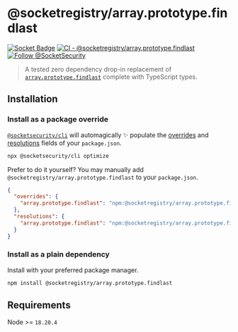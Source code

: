 # @socketregistry/array.prototype.findlast

[![Socket Badge](https://socket.dev/api/badge/npm/package/@socketregistry/array.prototype.findlast)](https://socket.dev/npm/package/@socketregistry/array.prototype.findlast)
[![CI - @socketregistry/array.prototype.findlast](https://github.com/SocketDev/socket-registry-js/actions/workflows/test.yml/badge.svg)](https://github.com/SocketDev/socket-registry-js/actions/workflows/test.yml)
[![Follow @SocketSecurity](https://img.shields.io/twitter/follow/SocketSecurity?style=social)](https://twitter.com/SocketSecurity)

> A tested zero dependency drop-in replacement of
> [`array.prototype.findlast`](https://www.npmjs.com/package/array.prototype.findlast)
> complete with TypeScript types.

## Installation

### Install as a package override

[`@socketsecurity/cli`](https://www.npmjs.com/package/@socketsecurity/cli) will
automagically :sparkles: populate the
[overrides](https://docs.npmjs.com/cli/v9/configuring-npm/package-json#overrides)
and [resolutions](https://yarnpkg.com/configuration/manifest#resolutions) fields
of your `package.json`.

```sh
npx @socketsecurity/cli optimize
```

Prefer to do it yourself? You may manually add
`@socketregistry/array.prototype.findlast` to your `package.json`.

```json
{
  "overrides": {
    "array.prototype.findlast": "npm:@socketregistry/array.prototype.findlast@^1"
  },
  "resolutions": {
    "array.prototype.findlast": "npm:@socketregistry/array.prototype.findlast@^1"
  }
}
```

### Install as a plain dependency

Install with your preferred package manager.

```sh
npm install @socketregistry/array.prototype.findlast
```

## Requirements

Node >= `18.20.4`

